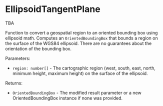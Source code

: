 # EllipsoidTangentPlane

TBA

Function to convert a geospatial region to an oriented bounding box using ellipsoid math. Computes an `OrientedBoundingBox` that bounds a region on the surface of the WGS84 ellipsoid. There are no guarantees about the orientation of the bounding box.

 Parameters:

 - `region: number[]` - The cartographic region (west, south, east, north, minimum height, maximum height) on the surface of the ellipsoid.

 Returns:

 - `OrientedBoundingBox` - The modified result parameter or a new OrientedBoundingBox instance if none was provided.
